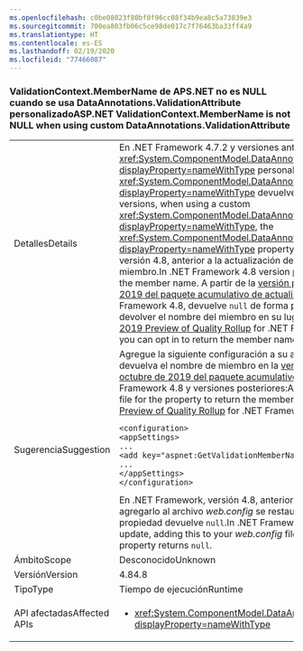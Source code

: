 ```yaml
---
ms.openlocfilehash: c0be08023f80bf0f96cc08f34b9ea8c5a73839e3
ms.sourcegitcommit: 700ea803fb06c5ce98de017c7f76463ba33ff4a9
ms.translationtype: HT
ms.contentlocale: es-ES
ms.lasthandoff: 02/19/2020
ms.locfileid: "77466087"
---
```

### <a name="aspnet-validationcontextmembername-is-not-null-when-using-custom-dataannotationsvalidationattribute"></a><span data-ttu-id="25347-101">ValidationContext.MemberName de APS.NET no es NULL cuando se usa DataAnnotations.ValidationAttribute personalizado</span><span class="sxs-lookup"><span data-stu-id="25347-101">ASP.NET ValidationContext.MemberName is not NULL when using custom DataAnnotations.ValidationAttribute</span></span>

|   |   |
|---|---|
|<span data-ttu-id="25347-102">Detalles</span><span class="sxs-lookup"><span data-stu-id="25347-102">Details</span></span>|<span data-ttu-id="25347-103">En .NET Framework 4.7.2 y versiones anteriores, cuando se usa <xref:System.ComponentModel.DataAnnotations.ValidationAttribute?displayProperty=nameWithType> personalizado, la propiedad <xref:System.ComponentModel.DataAnnotations.ValidationContext.MemberName?displayProperty=nameWithType> devuelve `null`.</span><span class="sxs-lookup"><span data-stu-id="25347-103">In .NET Framework 4.7.2 and earlier versions, when using a custom <xref:System.ComponentModel.DataAnnotations.ValidationAttribute?displayProperty=nameWithType>, the <xref:System.ComponentModel.DataAnnotations.ValidationContext.MemberName?displayProperty=nameWithType> property returns `null`.</span></span> <span data-ttu-id="25347-104">En .NET Framework, versión 4.8, anterior a la actualización de octubre de 2019, devuelve el nombre del miembro.</span><span class="sxs-lookup"><span data-stu-id="25347-104">In .NET Framework 4.8 version prior to the October 2019 update, it returns the member name.</span></span> <span data-ttu-id="25347-105">A partir de la [versión preliminar de .NET Framework de octubre de 2019 del paquete acumulativo de actualizaciones de calidad](https://devblogs.microsoft.com/dotnet/net-framework-october-2019-preview-of-quality-rollup/) para .NET Framework 4.8, devuelve `null` de forma predeterminada, pero puede optar por devolver el nombre del miembro en su lugar.</span><span class="sxs-lookup"><span data-stu-id="25347-105">Starting with [.NET Framework October 2019 Preview of Quality Rollup](https://devblogs.microsoft.com/dotnet/net-framework-october-2019-preview-of-quality-rollup/) for .NET Framework 4.8, it returns `null` by default, but you can opt in to return the member name instead.</span></span> |
|<span data-ttu-id="25347-106">Sugerencia</span><span class="sxs-lookup"><span data-stu-id="25347-106">Suggestion</span></span>|<span data-ttu-id="25347-107">Agregue la siguiente configuración a su archivo *web.config* para que la propiedad devuelva el nombre de miembro en la [versión preliminar de .NET Framework de octubre de 2019 del paquete acumulativo de actualizaciones de calidad](https://devblogs.microsoft.com/dotnet/net-framework-october-2019-preview-of-quality-rollup/) para .NET Framework 4.8 y versiones posteriores:</span><span class="sxs-lookup"><span data-stu-id="25347-107">Add the following setting to your *web.config* file for the property to return the member name in [.NET Framework October 2019 Preview of Quality Rollup](https://devblogs.microsoft.com/dotnet/net-framework-october-2019-preview-of-quality-rollup/) for .NET Framework 4.8 and later versions:</span></span><pre><code class="lang-xml">&lt;configuration&gt;&#13;&#10;&lt;appSettings&gt;&#13;&#10;...&#13;&#10;&lt;add key=&quot;aspnet:GetValidationMemberName&quot;  value=&quot;true&quot;/&gt;&#13;&#10;...&#13;&#10;&lt;/appSettings&gt;&#13;&#10;&lt;/configuration&gt;&#13;&#10;</code></pre><span data-ttu-id="25347-108">En .NET Framework, versión 4.8, anterior a la actualización de octubre de 2019, al agregarlo al archivo *web.config* se restaura el comportamiento anterior y la propiedad devuelve `null`.</span><span class="sxs-lookup"><span data-stu-id="25347-108">In .NET Framework 4.8 version prior to the October 2019 update,  adding this to your *web.config* file restores the previous behavior and the property returns `null`.</span></span>|
|<span data-ttu-id="25347-109">Ámbito</span><span class="sxs-lookup"><span data-stu-id="25347-109">Scope</span></span>|<span data-ttu-id="25347-110">Desconocido</span><span class="sxs-lookup"><span data-stu-id="25347-110">Unknown</span></span>|
|<span data-ttu-id="25347-111">Versión</span><span class="sxs-lookup"><span data-stu-id="25347-111">Version</span></span>|<span data-ttu-id="25347-112">4.8</span><span class="sxs-lookup"><span data-stu-id="25347-112">4.8</span></span>|
|<span data-ttu-id="25347-113">Tipo</span><span class="sxs-lookup"><span data-stu-id="25347-113">Type</span></span>|<span data-ttu-id="25347-114">Tiempo de ejecución</span><span class="sxs-lookup"><span data-stu-id="25347-114">Runtime</span></span>|
|<span data-ttu-id="25347-115">API afectadas</span><span class="sxs-lookup"><span data-stu-id="25347-115">Affected APIs</span></span>|<ul><li><xref:System.ComponentModel.DataAnnotations.ValidationContext.MemberName?displayProperty=nameWithType></li></ul>|
